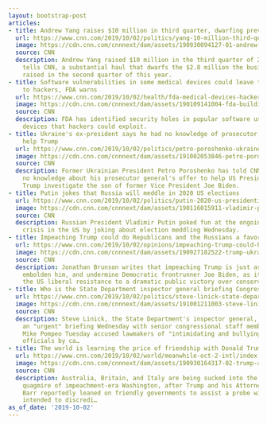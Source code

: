 ```yaml
---
layout: bootstrap-post
articles:
- title: Andrew Yang raises $10 million in third quarter, dwarfing previous hauls
  url: https://www.cnn.com/2019/10/02/politics/yang-10-million-third-quarter/index.html
  image: https://cdn.cnn.com/cnnnext/dam/assets/190930094127-01-andrew-yang-rally-file-super-tease.jpg
  source: CNN
  description: Andrew Yang raised $10 million in the third quarter of 2019, his campaign
    tells CNN, a substantial haul that dwarfs the $2.8 million the businessman-turned-politician
    raised in the second quarter of this year.
- title: Software vulnerabilities in some medical devices could leave them susceptible
    to hackers, FDA warns
  url: https://www.cnn.com/2019/10/02/health/fda-medical-devices-hackers-trnd/index.html
  image: https://cdn.cnn.com/cnnnext/dam/assets/190109141004-fda-building-super-tease.jpg
  source: CNN
  description: FDA has identified security holes in popular software used in medical
    devices that hackers could exploit.
- title: Ukraine's ex-president says he had no knowledge of prosecutor's offer to
    help Trump
  url: https://www.cnn.com/2019/10/02/politics/petro-poroshenko-ukraine-impeachment-intl/index.html
  image: https://cdn.cnn.com/cnnnext/dam/assets/191002053846-petro-poroshenko-october-2-2019-01-super-tease.jpg
  source: CNN
  description: Former Ukrainian President Petro Poroshenko has told CNN that he had
    no knowledge about his prosecutor general's offer to help US President Donald
    Trump investigate the son of former Vice President Joe Biden.
- title: Putin jokes that Russia will meddle in 2020 US elections
  url: https://www.cnn.com/2019/10/02/politics/putin-2020-us-presidential-election-joke-intl/index.html
  image: https://cdn.cnn.com/cnnnext/dam/assets/190116015911-vladimir-putin-smiles-072018-super-tease.jpg
  source: CNN
  description: Russian President Vladimir Putin poked fun at the ongoing political
    crisis in the US by joking about election meddling Wednesday.
- title: Impeaching Trump could do Republicans and the Russians a favor
  url: https://www.cnn.com/2019/10/02/opinions/impeaching-trump-could-help-russians-and-republicans-jonathan-brunson/index.html
  image: https://cdn.cnn.com/cnnnext/dam/assets/190927182522-trump-ukrainian-president-super-tease.jpg
  source: CNN
  description: Jonathan Brunson writes that impeaching Trump is just as likely to
    embolden him, and undermine Democratic frontrunner Joe Biden, as it is to propel
    the US liberal resistance to a dramatic public victory over conservatives.
- title: Who is the State Department inspector general briefing Congress today?
  url: https://www.cnn.com/2019/10/02/politics/steve-linick-state-department-inspector-general/index.html
  image: https://cdn.cnn.com/cnnnext/dam/assets/191001211003-steve-linick-190707-super-tease.jpg
  source: CNN
  description: Steve Linick, the State Department's inspector general, is set to hold
    an "urgent" briefing Wednesday with senior congressional staff members after Secretary
    Mike Pompeo Tuesday accused lawmakers of "intimidating and bullying" State Department
    officials by ca…
- title: The world is learning the price of friendship with Donald Trump
  url: https://www.cnn.com/2019/10/02/world/meanwhile-oct-2-intl/index.html
  image: https://cdn.cnn.com/cnnnext/dam/assets/190930164317-02-trump-australian-pm-morrison-super-tease.jpg
  source: CNN
  description: Australia, Britain, and Italy are being sucked into the conspiracy-filled
    quagmire of impeachment-era Washington, after Trump and his Attorney General William
    Barr reportedly leaned on friendly governments to assist a probe widely seen as
    intended to discredi…
as_of_date: '2019-10-02'
---
```


